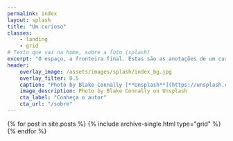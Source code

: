 ```yaml
---
permalink: index
layout: splash
title: "Um curioso"
classes:
    - landing
    - grid
# Texto que vai na home, sobre a foto (splash)
excerpt: "O espaço, a fronteira final. Estas são as anotações de um curioso, audaciosamente indo, onde nenhum homem jamais esteve."
header:
    overlay_image: /assets/images/splash/index_bg.jpg
    overlay_filter: 0.5
    caption: "Photo by Blake Connally [**Unsplash**](https://unsplash.com/photos/B3l0g6HLxr8)"
    image_description: Photo by Blake Connally on Unsplash
    cta_label: "Conheça o autor"
    cta_url: "/sobre"
---
```

<div class="grid__wrapper">  
{% for post in site.posts %}
    {% include archive-single.html type="grid" %}
{% endfor %}
</div>
